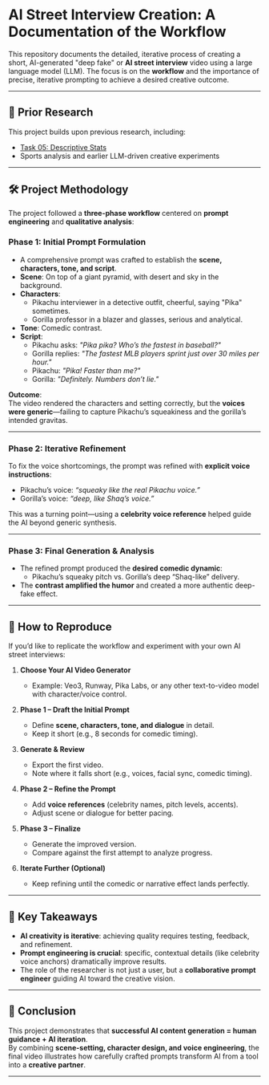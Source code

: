 # AI Street Interview Creation: A Documentation of the Workflow

This repository documents the detailed, iterative process of creating a short, AI-generated "deep fake" or **AI street interview** video using a large language model (LLM). The focus is on the **workflow** and the importance of precise, iterative prompting to achieve a desired creative outcome.

---

## 📂 Prior Research
This project builds upon previous research, including:
- [Task 05: Descriptive Stats](https://github.com/amankeskar/Task_05_Descriptive_Stats)
- Sports analysis and earlier LLM-driven creative experiments

---

## 🛠️ Project Methodology
The project followed a **three-phase workflow** centered on **prompt engineering** and **qualitative analysis**:

### Phase 1: Initial Prompt Formulation
- A comprehensive prompt was crafted to establish the **scene, characters, tone, and script**.
- **Scene**: On top of a giant pyramid, with desert and sky in the background.  
- **Characters**:  
  - Pikachu interviewer in a detective outfit, cheerful, saying "Pika" sometimes.  
  - Gorilla professor in a blazer and glasses, serious and analytical.  
- **Tone**: Comedic contrast.  
- **Script**:  
  - Pikachu asks: *"Pika pika? Who’s the fastest in baseball?"*  
  - Gorilla replies: *"The fastest MLB players sprint just over 30 miles per hour."*  
  - Pikachu: *"Pika! Faster than me?"*  
  - Gorilla: *"Definitely. Numbers don’t lie."*

**Outcome**:  
The video rendered the characters and setting correctly, but the **voices were generic**—failing to capture Pikachu’s squeakiness and the gorilla’s intended gravitas.

---

### Phase 2: Iterative Refinement
To fix the voice shortcomings, the prompt was refined with **explicit voice instructions**:
- Pikachu’s voice: *“squeaky like the real Pikachu voice.”*  
- Gorilla’s voice: *“deep, like Shaq’s voice.”*  

This was a turning point—using a **celebrity voice reference** helped guide the AI beyond generic synthesis.

---

### Phase 3: Final Generation & Analysis
- The refined prompt produced the **desired comedic dynamic**:
  - Pikachu’s squeaky pitch vs. Gorilla’s deep “Shaq-like” delivery.  
- The **contrast amplified the humor** and created a more authentic deep-fake effect.  

---

## 📌 How to Reproduce

If you’d like to replicate the workflow and experiment with your own AI street interviews:

1. **Choose Your AI Video Generator**  
   - Example: Veo3, Runway, Pika Labs, or any other text-to-video model with character/voice control.  

2. **Phase 1 – Draft the Initial Prompt**  
   - Define **scene, characters, tone, and dialogue** in detail.  
   - Keep it short (e.g., 8 seconds for comedic timing).  

3. **Generate & Review**  
   - Export the first video.  
   - Note where it falls short (e.g., voices, facial sync, comedic timing).  

4. **Phase 2 – Refine the Prompt**  
   - Add **voice references** (celebrity names, pitch levels, accents).  
   - Adjust scene or dialogue for better pacing.  

5. **Phase 3 – Finalize**  
   - Generate the improved version.  
   - Compare against the first attempt to analyze progress.  

6. **Iterate Further (Optional)**  
   - Keep refining until the comedic or narrative effect lands perfectly.  

---

## 🎯 Key Takeaways
- **AI creativity is iterative**: achieving quality requires testing, feedback, and refinement.  
- **Prompt engineering is crucial**: specific, contextual details (like celebrity voice anchors) dramatically improve results.  
- The role of the researcher is not just a user, but a **collaborative prompt engineer** guiding AI toward the creative vision.  

---

## 📌 Conclusion
This project demonstrates that **successful AI content generation = human guidance + AI iteration**.  
By combining **scene-setting, character design, and voice engineering**, the final video illustrates how carefully crafted prompts transform AI from a tool into a **creative partner**.  

---
